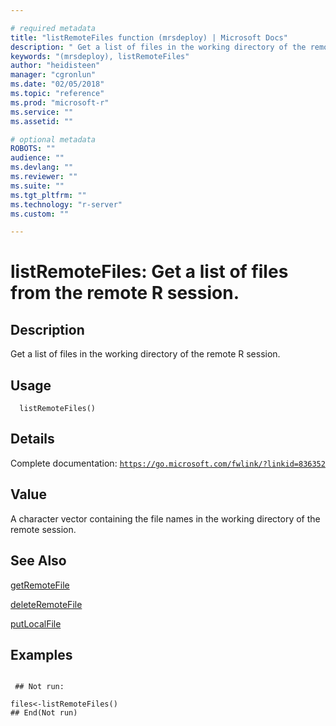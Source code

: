 ```yaml
--- 

# required metadata 
title: "listRemoteFiles function (mrsdeploy) | Microsoft Docs" 
description: " Get a list of files in the working directory of the remote R session. " 
keywords: "(mrsdeploy), listRemoteFiles" 
author: "heidisteen" 
manager: "cgronlun" 
ms.date: "02/05/2018" 
ms.topic: "reference" 
ms.prod: "microsoft-r" 
ms.service: "" 
ms.assetid: "" 

# optional metadata 
ROBOTS: "" 
audience: "" 
ms.devlang: "" 
ms.reviewer: "" 
ms.suite: "" 
ms.tgt_pltfrm: "" 
ms.technology: "r-server" 
ms.custom: "" 

--- 
```





 # listRemoteFiles: Get a list of files from the remote R session. 
 ## Description

Get a list of files in the working directory of the remote R session.


 ## Usage

```   
  listRemoteFiles()

```

 ## Details

Complete documentation: [`https://go.microsoft.com/fwlink/?linkid=836352`](https://go.microsoft.com/fwlink/?linkid=836352)



 ## Value

A character vector containing the file names in the working directory of the remote session.

 ## See Also

[getRemoteFile](getRemoteFile.md)

[deleteRemoteFile](deleteRemoteFile.md)

[putLocalFile](putLocalFile.md)

 ## Examples

 ```

  ## Not run:

files<-listRemoteFiles()
 ## End(Not run) 
```

